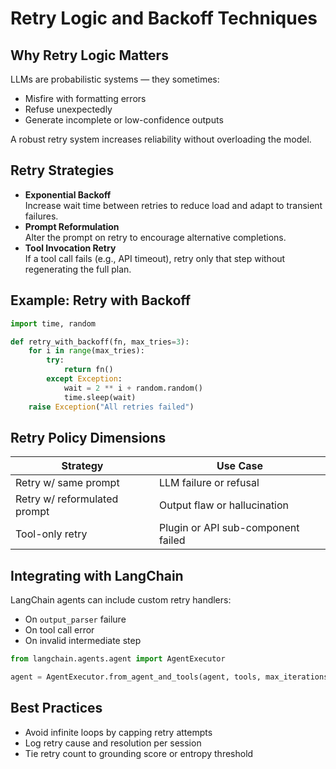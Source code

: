 # Retry Logic and Backoff Techniques

## Why Retry Logic Matters

LLMs are probabilistic systems — they sometimes:

* Misfire with formatting errors
* Refuse unexpectedly
* Generate incomplete or low-confidence outputs

A robust retry system increases reliability without overloading the model.

## Retry Strategies

* **Exponential Backoff**\
  Increase wait time between retries to reduce load and adapt to transient failures.
* **Prompt Reformulation**\
  Alter the prompt on retry to encourage alternative completions.
* **Tool Invocation Retry**\
  If a tool call fails (e.g., API timeout), retry only that step without regenerating the full plan.

## Example: Retry with Backoff

```python
import time, random

def retry_with_backoff(fn, max_tries=3):
    for i in range(max_tries):
        try:
            return fn()
        except Exception:
            wait = 2 ** i + random.random()
            time.sleep(wait)
    raise Exception("All retries failed")
```

## Retry Policy Dimensions

| Strategy                     | Use Case                           |
| ---------------------------- | ---------------------------------- |
| Retry w/ same prompt         | LLM failure or refusal             |
| Retry w/ reformulated prompt | Output flaw or hallucination       |
| Tool-only retry              | Plugin or API sub-component failed |

## Integrating with LangChain

LangChain agents can include custom retry handlers:

* On `output_parser` failure
* On tool call error
* On invalid intermediate step

```python
from langchain.agents.agent import AgentExecutor

agent = AgentExecutor.from_agent_and_tools(agent, tools, max_iterations=5, early_stopping_method="generate")
```

## Best Practices

* Avoid infinite loops by capping retry attempts
* Log retry cause and resolution per session
* Tie retry count to grounding score or entropy threshold
